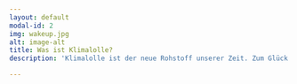 ```yaml
---
layout: default
modal-id: 2
img: wakeup.jpg
alt: image-alt
title: Was ist Klimalolle?
description: 'Klimalolle ist der neue Rohstoff unserer Zeit. Zum Glück ist er vollständig erneuerbar und unerschöpflich, genauso wie die Sonne! Er entsteht, wenn die Klimkühe zu unserer Unterhaltung gemolken werden. Tritt der Telegramsekte bei und tu deinen Teil! Erde retten!!!'

---
```

